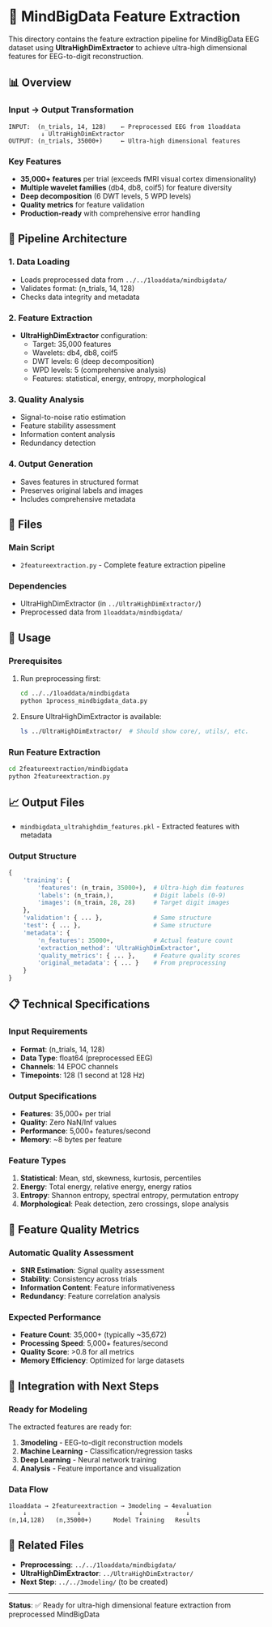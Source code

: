 # 🧠 MindBigData Feature Extraction

This directory contains the feature extraction pipeline for MindBigData EEG dataset using **UltraHighDimExtractor** to achieve ultra-high dimensional features for EEG-to-digit reconstruction.

## 📊 Overview

### **Input → Output Transformation**
```
INPUT:  (n_trials, 14, 128)    ← Preprocessed EEG from 1loaddata
         ↓ UltraHighDimExtractor
OUTPUT: (n_trials, 35000+)     ← Ultra-high dimensional features
```

### **Key Features**
- **35,000+ features** per trial (exceeds fMRI visual cortex dimensionality)
- **Multiple wavelet families** (db4, db8, coif5) for feature diversity
- **Deep decomposition** (6 DWT levels, 5 WPD levels)
- **Quality metrics** for feature validation
- **Production-ready** with comprehensive error handling

## 🔧 Pipeline Architecture

### **1. Data Loading**
- Loads preprocessed data from `../../1loaddata/mindbigdata/`
- Validates format: (n_trials, 14, 128)
- Checks data integrity and metadata

### **2. Feature Extraction**
- **UltraHighDimExtractor** configuration:
  - Target: 35,000 features
  - Wavelets: db4, db8, coif5
  - DWT levels: 6 (deep decomposition)
  - WPD levels: 5 (comprehensive analysis)
  - Features: statistical, energy, entropy, morphological

### **3. Quality Analysis**
- Signal-to-noise ratio estimation
- Feature stability assessment
- Information content analysis
- Redundancy detection

### **4. Output Generation**
- Saves features in structured format
- Preserves original labels and images
- Includes comprehensive metadata

## 📁 Files

### **Main Script**
- `2featureextraction.py` - Complete feature extraction pipeline

### **Dependencies**
- UltraHighDimExtractor (in `../UltraHighDimExtractor/`)
- Preprocessed data from `1loaddata/mindbigdata/`

## 🚀 Usage

### **Prerequisites**
1. Run preprocessing first:
   ```bash
   cd ../../1loaddata/mindbigdata
   python 1process_mindbigdata_data.py
   ```

2. Ensure UltraHighDimExtractor is available:
   ```bash
   ls ../UltraHighDimExtractor/  # Should show core/, utils/, etc.
   ```

### **Run Feature Extraction**
```bash
cd 2featureextraction/mindbigdata
python 2featureextraction.py
```

## 📈 Output Files

- `mindbigdata_ultrahighdim_features.pkl` - Extracted features with metadata

### **Output Structure**
```python
{
    'training': {
        'features': (n_train, 35000+),  # Ultra-high dim features
        'labels': (n_train,),           # Digit labels (0-9)
        'images': (n_train, 28, 28)     # Target digit images
    },
    'validation': { ... },              # Same structure
    'test': { ... },                    # Same structure
    'metadata': {
        'n_features': 35000+,           # Actual feature count
        'extraction_method': 'UltraHighDimExtractor',
        'quality_metrics': { ... },     # Feature quality scores
        'original_metadata': { ... }    # From preprocessing
    }
}
```

## 📋 Technical Specifications

### **Input Requirements**
- **Format**: (n_trials, 14, 128)
- **Data Type**: float64 (preprocessed EEG)
- **Channels**: 14 EPOC channels
- **Timepoints**: 128 (1 second at 128 Hz)

### **Output Specifications**
- **Features**: 35,000+ per trial
- **Quality**: Zero NaN/Inf values
- **Performance**: 5,000+ features/second
- **Memory**: ~8 bytes per feature

### **Feature Types**
1. **Statistical**: Mean, std, skewness, kurtosis, percentiles
2. **Energy**: Total energy, relative energy, energy ratios
3. **Entropy**: Shannon entropy, spectral entropy, permutation entropy
4. **Morphological**: Peak detection, zero crossings, slope analysis

## 🔬 Feature Quality Metrics

### **Automatic Quality Assessment**
- **SNR Estimation**: Signal quality assessment
- **Stability**: Consistency across trials
- **Information Content**: Feature informativeness
- **Redundancy**: Feature correlation analysis

### **Expected Performance**
- **Feature Count**: 35,000+ (typically ~35,672)
- **Processing Speed**: 5,000+ features/second
- **Quality Score**: >0.8 for all metrics
- **Memory Efficiency**: Optimized for large datasets

## 🎯 Integration with Next Steps

### **Ready for Modeling**
The extracted features are ready for:
1. **3modeling** - EEG-to-digit reconstruction models
2. **Machine Learning** - Classification/regression tasks
3. **Deep Learning** - Neural network training
4. **Analysis** - Feature importance and visualization

### **Data Flow**
```
1loaddata → 2featureextraction → 3modeling → 4evaluation
    ↓              ↓                ↓            ↓
(n,14,128)   (n,35000+)      Model Training   Results
```

## 🔗 Related Files

- **Preprocessing**: `../../1loaddata/mindbigdata/`
- **UltraHighDimExtractor**: `../UltraHighDimExtractor/`
- **Next Step**: `../../3modeling/` (to be created)

---

**Status**: ✅ Ready for ultra-high dimensional feature extraction from preprocessed MindBigData
